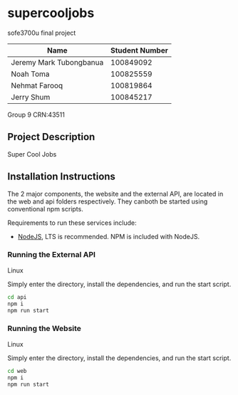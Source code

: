 # supercooljobs

sofe3700u final project

| Name | Student Number |
| ---- | -------------- |
| Jeremy Mark Tubongbanua | 100849092 |
| Noah Toma | 100825559 |
| Nehmat Farooq | 100819864 |
| Jerry Shum | 100845217 | 

Group 9
CRN:43511

## Project Description

Super Cool Jobs

## Installation Instructions

The 2 major components, the website and the external API, are located in the web and api folders respectively. They canboth be started using conventional npm scripts.

Requirements to run these services include:

- [NodeJS](https://nodejs.org/en/), LTS is recommended. NPM is included with NodeJS.

### Running the External API

Linux

Simply enter the directory, install the dependencies, and run the start script.

```sh
cd api
npm i
npm run start
```

### Running the Website

Linux

Simply enter the directory, install the dependencies, and run the start script.

```sh
cd web
npm i 
npm run start
```